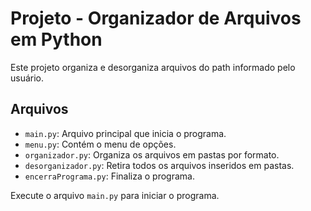 # Projeto - Organizador de Arquivos em Python

Este projeto organiza e desorganiza arquivos do path informado pelo usuário.

## Arquivos
- `main.py`: Arquivo principal que inicia o programa.
- `menu.py`: Contém o menu de opções.
- `organizador.py`: Organiza os arquivos em pastas por formato.
- `desorganizador.py`: Retira todos os arquivos inseridos em pastas.
- `encerraPrograma.py`: Finaliza o programa.

Execute o arquivo `main.py` para iniciar o programa.
